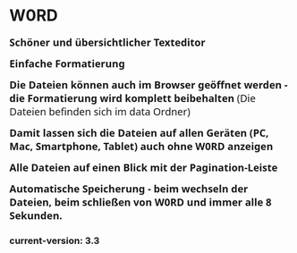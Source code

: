 ﻿# W0RD
<p><span style="font-family: 'Segoe UI';"><font size="4"><b>Schöner und übersichtlicher Texteditor</b></font></span></p><p><span style="font-family: 'Segoe UI';"><font size="4"><b>Einfache Formatierung</b></font></span></p><p><span style="font-family: 'Segoe UI';"><font size="4"><b>Die Dateien können auch im Browser geöffnet werden - die Formatierung wird komplett beibehalten </b>(Die Dateien befinden sich im data Ordner)</font></span></p><p><span style="font-family: 'Segoe UI';"><font size="4"><b>Damit lassen sich die Dateien auf allen Geräten (PC, Mac, Smartphone, Tablet) auch ohne W0RD anzeigen</b></font></span></p><p><span style="font-family: 'Segoe UI';"><font size="4"><b>Alle Dateien auf einen Blick mit der Pagination-Leiste</b></font></span></p><p><span style="font-family: 'Segoe UI';"><font size="4"><b>Automatische Speicherung - beim wechseln der Dateien, beim schließen von W0RD und immer alle 8 Sekunden.</b></font></span></p>

### current-version: 3.3
